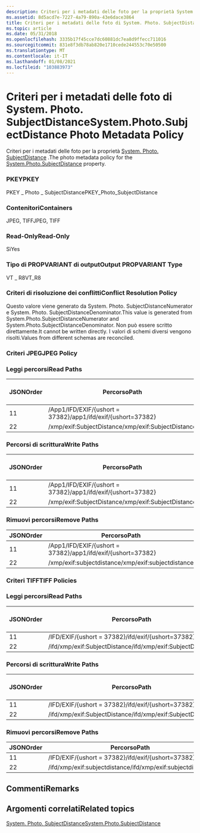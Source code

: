 ```yaml
---
description: Criteri per i metadati delle foto per la proprietà System. Photo. SubjectDistance.
ms.assetid: 8d5acd7e-7227-4a79-890a-43e6dace3864
title: Criteri per i metadati delle foto di System. Photo. SubjectDistance
ms.topic: article
ms.date: 05/31/2018
ms.openlocfilehash: 3335b17f45cce7dc60881dc7ea8d9ffecc711016
ms.sourcegitcommit: 831e8f3db78ab820e1710cede244553c70e50500
ms.translationtype: MT
ms.contentlocale: it-IT
ms.lasthandoff: 01/08/2021
ms.locfileid: "103883973"
---
```

# <a name="systemphotosubjectdistance-photo-metadata-policy"></a><span data-ttu-id="dc913-103">Criteri per i metadati delle foto di System. Photo. SubjectDistance</span><span class="sxs-lookup"><span data-stu-id="dc913-103">System.Photo.SubjectDistance Photo Metadata Policy</span></span>

<span data-ttu-id="dc913-104">Criteri per i metadati delle foto per la proprietà [System. Photo. SubjectDistance](../properties/props-system-photo-subjectdistance.md) .</span><span class="sxs-lookup"><span data-stu-id="dc913-104">The photo metadata policy for the [System.Photo.SubjectDistance](../properties/props-system-photo-subjectdistance.md) property.</span></span>

### <a name="pkey"></a><span data-ttu-id="dc913-105">PKEY</span><span class="sxs-lookup"><span data-stu-id="dc913-105">PKEY</span></span>

<span data-ttu-id="dc913-106">PKEY \_ Photo \_ SubjectDistance</span><span class="sxs-lookup"><span data-stu-id="dc913-106">PKEY\_Photo\_SubjectDistance</span></span>

### <a name="containers"></a><span data-ttu-id="dc913-107">Contenitori</span><span class="sxs-lookup"><span data-stu-id="dc913-107">Containers</span></span>

<span data-ttu-id="dc913-108">JPEG, TIFF</span><span class="sxs-lookup"><span data-stu-id="dc913-108">JPEG, TIFF</span></span>

### <a name="read-only"></a><span data-ttu-id="dc913-109">Read-Only</span><span class="sxs-lookup"><span data-stu-id="dc913-109">Read-Only</span></span>

<span data-ttu-id="dc913-110">Sì</span><span class="sxs-lookup"><span data-stu-id="dc913-110">Yes</span></span>

### <a name="output-propvariant-type"></a><span data-ttu-id="dc913-111">Tipo di PROPVARIANT di output</span><span class="sxs-lookup"><span data-stu-id="dc913-111">Output PROPVARIANT Type</span></span>

<span data-ttu-id="dc913-112">VT \_ R8</span><span class="sxs-lookup"><span data-stu-id="dc913-112">VT\_R8</span></span>

### <a name="conflict-resolution-policy"></a><span data-ttu-id="dc913-113">Criteri di risoluzione dei conflitti</span><span class="sxs-lookup"><span data-stu-id="dc913-113">Conflict Resolution Policy</span></span>

<span data-ttu-id="dc913-114">Questo valore viene generato da System. Photo. SubjectDistanceNumerator e System. Photo. SubjectDistanceDenominator.</span><span class="sxs-lookup"><span data-stu-id="dc913-114">This value is generated from System.Photo.SubjectDistanceNumerator and System.Photo.SubjectDistanceDenominator.</span></span> <span data-ttu-id="dc913-115">Non può essere scritto direttamente.</span><span class="sxs-lookup"><span data-stu-id="dc913-115">It cannot be written directly.</span></span> <span data-ttu-id="dc913-116">I valori di schemi diversi vengono risolti.</span><span class="sxs-lookup"><span data-stu-id="dc913-116">Values from different schemas are reconciled.</span></span>

### <a name="jpeg-policy"></a><span data-ttu-id="dc913-117">Criteri JPEG</span><span class="sxs-lookup"><span data-stu-id="dc913-117">JPEG Policy</span></span>

### <a name="read-paths"></a><span data-ttu-id="dc913-118">Leggi percorsi</span><span class="sxs-lookup"><span data-stu-id="dc913-118">Read Paths</span></span>



| <span data-ttu-id="dc913-119">JSON</span><span class="sxs-lookup"><span data-stu-id="dc913-119">Order</span></span> | <span data-ttu-id="dc913-120">Percorso</span><span class="sxs-lookup"><span data-stu-id="dc913-120">Path</span></span>                          | <span data-ttu-id="dc913-121">Formato disco</span><span class="sxs-lookup"><span data-stu-id="dc913-121">Disk Format</span></span> |
|-------|-------------------------------|-------------|
| <span data-ttu-id="dc913-122">1</span><span class="sxs-lookup"><span data-stu-id="dc913-122">1</span></span>     | <span data-ttu-id="dc913-123">/App1/IFD/EXIF/{ushort = 37382}</span><span class="sxs-lookup"><span data-stu-id="dc913-123">/app1/ifd/exif/{ushort=37382}</span></span> |             |
| <span data-ttu-id="dc913-124">2</span><span class="sxs-lookup"><span data-stu-id="dc913-124">2</span></span>     | <span data-ttu-id="dc913-125">/xmp/exif:SubjectDistance</span><span class="sxs-lookup"><span data-stu-id="dc913-125">/xmp/exif:SubjectDistance</span></span>     |             |



 

### <a name="write-paths"></a><span data-ttu-id="dc913-126">Percorsi di scrittura</span><span class="sxs-lookup"><span data-stu-id="dc913-126">Write Paths</span></span>



| <span data-ttu-id="dc913-127">JSON</span><span class="sxs-lookup"><span data-stu-id="dc913-127">Order</span></span> | <span data-ttu-id="dc913-128">Percorso</span><span class="sxs-lookup"><span data-stu-id="dc913-128">Path</span></span>                          | <span data-ttu-id="dc913-129">Formato disco</span><span class="sxs-lookup"><span data-stu-id="dc913-129">Disk Format</span></span> |
|-------|-------------------------------|-------------|
| <span data-ttu-id="dc913-130">1</span><span class="sxs-lookup"><span data-stu-id="dc913-130">1</span></span>     | <span data-ttu-id="dc913-131">/App1/IFD/EXIF/{ushort = 37382}</span><span class="sxs-lookup"><span data-stu-id="dc913-131">/app1/ifd/exif/{ushort=37382}</span></span> |             |
| <span data-ttu-id="dc913-132">2</span><span class="sxs-lookup"><span data-stu-id="dc913-132">2</span></span>     | <span data-ttu-id="dc913-133">/xmp/exif:SubjectDistance</span><span class="sxs-lookup"><span data-stu-id="dc913-133">/xmp/exif:SubjectDistance</span></span>     |             |



 

### <a name="remove-paths"></a><span data-ttu-id="dc913-134">Rimuovi percorsi</span><span class="sxs-lookup"><span data-stu-id="dc913-134">Remove Paths</span></span>



| <span data-ttu-id="dc913-135">JSON</span><span class="sxs-lookup"><span data-stu-id="dc913-135">Order</span></span> | <span data-ttu-id="dc913-136">Percorso</span><span class="sxs-lookup"><span data-stu-id="dc913-136">Path</span></span>                          |
|-------|-------------------------------|
| <span data-ttu-id="dc913-137">1</span><span class="sxs-lookup"><span data-stu-id="dc913-137">1</span></span>     | <span data-ttu-id="dc913-138">/App1/IFD/EXIF/{ushort = 37382}</span><span class="sxs-lookup"><span data-stu-id="dc913-138">/app1/ifd/exif/{ushort=37382}</span></span> |
| <span data-ttu-id="dc913-139">2</span><span class="sxs-lookup"><span data-stu-id="dc913-139">2</span></span>     | <span data-ttu-id="dc913-140">/xmp/exif:subjectdistance</span><span class="sxs-lookup"><span data-stu-id="dc913-140">/xmp/exif:subjectdistance</span></span>     |



 

### <a name="tiff-policies"></a><span data-ttu-id="dc913-141">Criteri TIFF</span><span class="sxs-lookup"><span data-stu-id="dc913-141">TIFF Policies</span></span>

### <a name="read-paths"></a><span data-ttu-id="dc913-142">Leggi percorsi</span><span class="sxs-lookup"><span data-stu-id="dc913-142">Read Paths</span></span>



| <span data-ttu-id="dc913-143">JSON</span><span class="sxs-lookup"><span data-stu-id="dc913-143">Order</span></span> | <span data-ttu-id="dc913-144">Percorso</span><span class="sxs-lookup"><span data-stu-id="dc913-144">Path</span></span>                          | <span data-ttu-id="dc913-145">Formato disco</span><span class="sxs-lookup"><span data-stu-id="dc913-145">Disk Format</span></span> |
|-------|-------------------------------|-------------|
| <span data-ttu-id="dc913-146">1</span><span class="sxs-lookup"><span data-stu-id="dc913-146">1</span></span>     | <span data-ttu-id="dc913-147">/IFD/EXIF/{ushort = 37382}</span><span class="sxs-lookup"><span data-stu-id="dc913-147">/ifd/exif/{ushort=37382}</span></span>      |             |
| <span data-ttu-id="dc913-148">2</span><span class="sxs-lookup"><span data-stu-id="dc913-148">2</span></span>     | <span data-ttu-id="dc913-149">/ifd/xmp/exif:SubjectDistance</span><span class="sxs-lookup"><span data-stu-id="dc913-149">/ifd/xmp/exif:SubjectDistance</span></span> |             |



 

### <a name="write-paths"></a><span data-ttu-id="dc913-150">Percorsi di scrittura</span><span class="sxs-lookup"><span data-stu-id="dc913-150">Write Paths</span></span>



| <span data-ttu-id="dc913-151">JSON</span><span class="sxs-lookup"><span data-stu-id="dc913-151">Order</span></span> | <span data-ttu-id="dc913-152">Percorso</span><span class="sxs-lookup"><span data-stu-id="dc913-152">Path</span></span>                          | <span data-ttu-id="dc913-153">Formato disco</span><span class="sxs-lookup"><span data-stu-id="dc913-153">Disk Format</span></span> |
|-------|-------------------------------|-------------|
| <span data-ttu-id="dc913-154">1</span><span class="sxs-lookup"><span data-stu-id="dc913-154">1</span></span>     | <span data-ttu-id="dc913-155">/IFD/EXIF/{ushort = 37382}</span><span class="sxs-lookup"><span data-stu-id="dc913-155">/ifd/exif/{ushort=37382}</span></span>      |             |
| <span data-ttu-id="dc913-156">2</span><span class="sxs-lookup"><span data-stu-id="dc913-156">2</span></span>     | <span data-ttu-id="dc913-157">/ifd/xmp/exif:SubjectDistance</span><span class="sxs-lookup"><span data-stu-id="dc913-157">/ifd/xmp/exif:SubjectDistance</span></span> |             |



 

### <a name="remove-paths"></a><span data-ttu-id="dc913-158">Rimuovi percorsi</span><span class="sxs-lookup"><span data-stu-id="dc913-158">Remove Paths</span></span>



| <span data-ttu-id="dc913-159">JSON</span><span class="sxs-lookup"><span data-stu-id="dc913-159">Order</span></span> | <span data-ttu-id="dc913-160">Percorso</span><span class="sxs-lookup"><span data-stu-id="dc913-160">Path</span></span>                          |
|-------|-------------------------------|
| <span data-ttu-id="dc913-161">1</span><span class="sxs-lookup"><span data-stu-id="dc913-161">1</span></span>     | <span data-ttu-id="dc913-162">/IFD/EXIF/{ushort = 37382}</span><span class="sxs-lookup"><span data-stu-id="dc913-162">/ifd/exif/{ushort=37382}</span></span>      |
| <span data-ttu-id="dc913-163">2</span><span class="sxs-lookup"><span data-stu-id="dc913-163">2</span></span>     | <span data-ttu-id="dc913-164">/ifd/xmp/exif:subjectdistance</span><span class="sxs-lookup"><span data-stu-id="dc913-164">/ifd/xmp/exif:subjectdistance</span></span> |



 

## <a name="remarks"></a><span data-ttu-id="dc913-165">Commenti</span><span class="sxs-lookup"><span data-stu-id="dc913-165">Remarks</span></span>

## <a name="related-topics"></a><span data-ttu-id="dc913-166">Argomenti correlati</span><span class="sxs-lookup"><span data-stu-id="dc913-166">Related topics</span></span>

<dl> <dt>

[<span data-ttu-id="dc913-167">System. Photo. SubjectDistance</span><span class="sxs-lookup"><span data-stu-id="dc913-167">System.Photo.SubjectDistance</span></span>](../properties/props-system-photo-subjectdistance.md)
</dt> </dl>

 

 
